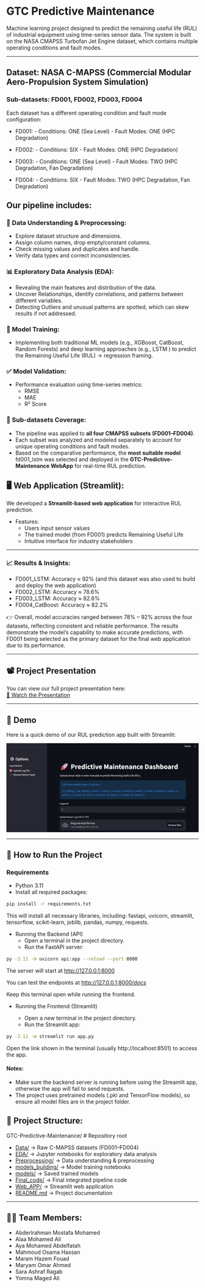 # GTC Predictive Maintenance
Machine learning project designed to predict the remaining useful life (RUL) of industrial equipment using time-series sensor data. 
The system is built on the NASA CMAPSS Turbofan Jet Engine dataset, which contains multiple operating conditions and fault modes.

---
## Dataset: NASA C-MAPSS (Commercial Modular Aero-Propulsion System Simulation)  
### Sub-datasets: FD001, FD002, FD003, FD004  
Each dataset has a different operating condition and fault mode configuration:  
  - FD001: - Conditions: ONE (Sea Level)
           - Fault Modes: ONE (HPC Degradation)
    
  - FD002: - Conditions: SIX
           - Fault Modes: ONE (HPC Degradation)
    
  - FD003: - Conditions: ONE (Sea Level)
           - Fault Modes: TWO (HPC Degradation, Fan Degradation)
      
  - FD004: - Conditions: SIX
           - Fault Modes: TWO (HPC Degradation, Fan Degradation)
  
## Our pipeline includes:

### 🔧 Data Understanding & Preprocessing: 
- Explore dataset structure and dimensions.
- Assign column names, drop empty/constant columns.
- Check missing values and duplicates and handle.
- Verify data types and correct inconsistencies.
 
### 📊 Exploratory Data Analysis (EDA): 
- Revealing the main features and distribution of the data.
- Uncover Relationships, identify correlations, and patterns between different variables.
- Detecting Outliers and unusual patterns are spotted, which can skew results if not addressed.

### 🤖 Model Training: 
- Implementing both traditional ML models (e.g., XGBoost, CatBoost, Random Forests) and deep learning approaches (e.g., LSTM ) to predict
the Remaining Useful Life (RUL) → regression framing. 

### ✅ Model Validation: 
- Performance evaluation using time-series metrics:  
  - RMSE  
  - MAE  
  - R² Score

 ### 📂 Sub-datasets Coverage:
- The pipeline was applied to **all four CMAPSS subsets (FD001–FD004)**.  
- Each subset was analyzed and modeled separately to account for unique operating conditions and fault modes.  
- Based on the comparative performance, the **most suitable model** fd001_lstm was selected and deployed in the **GTC-Predictive-Maintenance WebApp** for real-time RUL prediction.

## 🖥️ Web Application (Streamlit):
We developed a **Streamlit-based web application** for interactive RUL prediction.  
- Features:  
    - Users input sensor values  
    - The trained model (from FD001) predicts Remaining Useful Life  
    - Intuitive interface for industry stakeholders  
---
### 📈 Results & Insights:
- FD001_LSTM: Accuracy ≈ 92% (and this dataset was also used to build and deploy the web application)
- FD002_LSTM: Accuracy ≈ 78.6%
- FD003_LSTM: Accuracy ≈ 82.6%
- FD004_CatBoost: Accuracy ≈ 82.2%

👉 Overall, model accuracies ranged between 78% – 92% across the four datasets, reflecting consistent 
and reliable performance. The results demonstrate the model’s capability to make accurate predictions, with FD001 being selected 
as the primary dataset for the final web application due to its performance.

---
## 📽️ Project Presentation

You can view our full project presentation here:  
[🔗 Watch the Presentation](https://docs.google.com/presentation/d/1Z6xxRFwzu5DqX9C2cGzqd-Uw_rpPEaZxHlQNHn6Rg7Y/edit?usp=sharing)

---

## 🚀 Demo  

Here is a quick demo of our RUL prediction app built with Streamlit:

![Web interface.jpeg](Web_APP/Web-interface.jpeg)

----

## 🚀 How to Run the Project

### Requirements
- Python 3.11  
- Install all required packages:
```bash
pip install -r requirements.txt
```
This will install all necessary libraries, including:
fastapi, uvicorn, streamlit, tensorflow, scikit-learn, joblib, pandas, numpy, requests.

- Running the Backend (API)
     - Open a terminal in the project directory.
     - Run the FastAPI server:
```bash
py -3.11 -m uvicorn api:app --reload --port 8000
```
The server will start at http://127.0.0.1:8000

You can test the endpoints at http://127.0.0.1:8000/docs

Keep this terminal open while running the frontend.

- Running the Frontend (Streamlit)

   - Open a new terminal in the project directory.
   - Run the Streamlit app:
```bash
py -3.11 -m streamlit run app.py
```
Open the link shown in the terminal (usually http://localhost:8501) to access the app.

#### Notes:
- Make sure the backend server is running before using the Streamlit app, otherwise the app will fail to send requests.
- The project uses pretrained models (.pkl and TensorFlow models), so ensure all model files are in the project folder.

## 📂 Project Structure:
GTC-Predictive-Maintenance/ # Repository root

- [Data/](./Data) → Raw C-MAPSS datasets (FD001–FD004)  
- [EDA/](./EDA) → Jupyter notebooks for exploratory data analysis  
- [Preprocessing/](./Preprocessing) → Data understanding & preprocessing  
- [models_building/](./models_building) → Model training notebooks  
- [models/](./models) → Saved trained models  
- [Final_code/](./Final_code) → Final integrated pipeline code  
- [Web_APP/](./Web_APP) → Streamlit web application  
- [README.md](./README.md) → Project documentation  

---

## 👩‍💻 Team Members:
- Abderlrahman Mostafa Mohamed
- Alaa Mohamed Ali 
- Aya Mohamed Abdelfatah
- Mahmoud Osama Hassan
- Maram Hazem Fouad
- Maryam Omar Ahmed
- Sara Ashraf Ragab
- Yomna Maged Ali 
